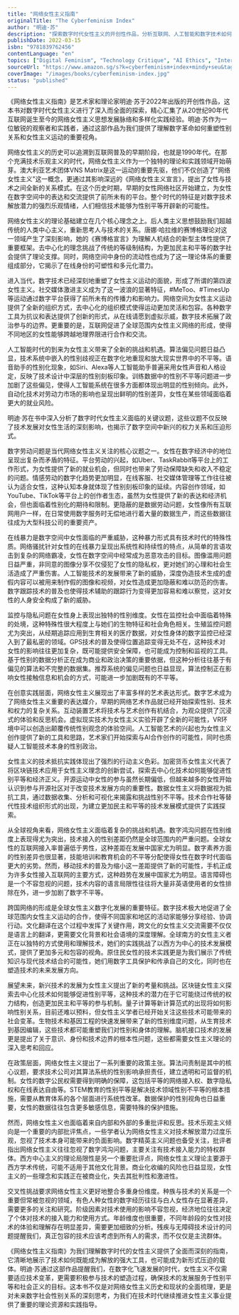 ```yaml
---
title: "网络女性主义指南"
originalTitle: "The Cyberfeminism Index"
author: "明迪·苏"
description: "探索数字时代女性主义的开创性作品，分析互联网、人工智能和数字技术如何重塑性别关系和女性主义实践。"
publishDate: 2022-03-15
isbn: "9781839762456"
contentLanguage: "en"
topics: ["Digital Feminism", "Technology Critique", "AI Ethics", "Internet Culture", "Fourth Wave Feminism"]
sourceUrl: "https://www.amazon.sg/s?k=cyberfeminism+index+mindy+seu&tag=inkrupt-22"
coverImage: "/images/books/cyberfeminism-index.jpg"
status: "published"
---
```


《网络女性主义指南》是艺术家和理论家明迪·苏于2022年出版的开创性作品，这本书对数字时代女性主义进行了深入而全面的探索，精心汇集了从20世纪90年代互联网诞生至今的网络女性主义思想发展脉络和多样化实践经验。明迪·苏作为一位敏锐的观察者和实践者，通过这部作品为我们提供了理解数字革命如何重塑性别关系和女性主义运动的重要视角。

网络女性主义的历史可以追溯到互联网普及的早期阶段，也就是1990年代。在那个充满技术乐观主义的时代，网络女性主义作为一个独特的理论和实践领域开始萌芽。澳大利亚艺术团体VNS Matrix是这一运动的重要先驱，他们不仅创造了"网络女性主义"这一概念，更通过其影响深远的《网络女性主义宣言》，提出了女性与技术之间全新的关系模式。在这个历史时期，早期的女性网络社区开始建立，为女性在数字空间中的表达和交流提供了前所未有的平台。整个时代的特征是对数字技术解放潜力的强烈乐观情绪，人们相信技术能够为性别平等开辟新的可能性。

网络女性主义的理论基础建立在几个核心理念之上。后人类主义思想鼓励我们超越传统的人类中心主义，重新思考人与技术的关系。唐娜·哈拉维的赛博格理论对这一领域产生了深刻影响，她的《赛博格宣言》为理解人机结合的新型主体性提供了重要框架。去中心化的理念挑战了传统的等级制结构，为更加民主和平等的数字社会提供了理论支撑。同时，网络空间中身份的流动性也成为了这一理论体系的重要组成部分，它揭示了在线身份的可塑性和多元化潜力。

进入当代，数字技术已经深刻地重塑了女性主义运动的面貌，形成了所谓的第四波女性主义。社交媒体激进主义成为了这一波浪的显著特征，#MeToo、#TimesUp等运动通过数字平台获得了前所未有的传播力和影响力。网络空间为女性主义运动提供了全新的组织方式，去中心化的组织模式使得运动更加灵活和包容。各种数字工具为抗议和表达提供了创新的形式，从在线请愿到虚拟示威，数字技术拓展了政治参与的边界。更重要的是，互联网促进了全球范围内女性主义网络的形成，使得不同地区的女性能够跨越地理界限进行合作和交流。

人工智能时代的到来为女性主义带来了全新的挑战和机遇。算法偏见问题日益凸显，技术系统中嵌入的性别歧视正在数字化地重现和放大现实世界中的不平等。语音助手的性别化现象，如Siri、Alexa等人工智能助手普遍采用女性声音和人格设定，反映了技术设计中深层的性别刻板印象。训练数据中的性别不平等问题进一步加剧了这些偏见，使得人工智能系统在很多方面都体现出明显的性别倾向。此外，自动化技术对劳动力市场的影响也呈现出鲜明的性别差异，女性在某些领域面临着更大的就业风险。

明迪·苏在书中深入分析了数字时代女性主义面临的关键议题，这些议题不仅反映了技术发展对女性生活的深刻影响，也揭示了数字空间中新兴的权力关系和压迫形式。

数字劳动问题是当代网络女性主义关注的核心议题之一。女性在数字经济中的地位呈现出复杂而矛盾的特征。平台劳动的兴起，如Uber、TaskRabbit等平台上的工作形式，为女性提供了新的就业机会，但同时也带来了劳动保障缺失和收入不稳定的问题。情感劳动的数字化趋势更加明显，在线客服、社交媒体管理等工作往往被认为适合女性，这种认知本身就体现了性别刻板印象的延续。内容创作领域，如YouTube、TikTok等平台上的创作者生态，虽然为女性提供了新的表达和经济机会，但也面临着性别化的期待和限制。更隐蔽的是数据劳动问题，女性像所有互联网用户一样，在日常使用数字服务时无偿地进行着大量的数据生产，而这些数据往往成为大型科技公司的重要资产。

在线暴力是数字空间中女性面临的严重威胁，这种暴力形式具有技术时代的特殊性质。网络骚扰针对女性的在线暴力呈现出系统性和持续性的特点，从简单的言语攻击到复杂的网络霸凌，女性在数字空间中经常成为恶意攻击的目标。图像滥用问题日益严重，非同意的图像分享不仅侵犯了女性的隐私权，更对她们的心理和社会生活造成了严重伤害。人工智能技术的发展带来了新的威胁，深度伪造技术生成的虚假内容可以被用来制作假的图像和视频，对女性造成更加隐蔽和难以防范的伤害。数字跟踪技术的普及也使得技术辅助的跟踪行为变得更加容易和难以察觉，这对女性的人身安全构成了新的威胁。

监控与隐私问题在女性身上表现出独特的性别维度。女性在监控社会中面临着特殊的处境，这种特殊性很大程度上与她们的生物特征和社会角色相关。生殖监控问题尤为突出，从经期追踪应用到生育相关的医疗数据，对女性身体的数字监控已经深入到了最私密的领域。GPS技术的普及使得位置追踪变得无处不在，这种技术对女性的影响往往更加复杂，既可能提供安全保障，也可能成为控制和监视的工具。基于性别的数据分析正在成为商业和政治决策的重要依据，但这种分析往往基于有偏见的算法和不完整的数据集。推荐系统的偏见问题也日益显现，算法控制正在影响女性接触信息和机会的方式，可能进一步加剧既有的不平等。

在创意实践层面，网络女性主义展现出了丰富多样的艺术表达形式。数字艺术成为了网络女性主义重要的表达媒介，早期的网络艺术作品就已经开始探索性别、技术和权力的复杂关系。互动装置艺术将技术与艺术创作有机结合，为观众提供了沉浸式的体验和反思机会。虚拟现实技术为女性主义实验开辟了全新的可能性，VR环境中可以创造出颠覆传统性别观念的体验空间。人工智能艺术的兴起也为女性主义创作提供了新的工具和思路，艺术家们开始探索与AI合作创作的可能性，同时也质疑人工智能技术本身的性别政治。

女性主义的技术抵抗实践体现出了强烈的行动主义色彩。加密货币女性主义代表了将区块链技术应用于女性主义理念的创新尝试，探索去中心化技术如何能够促进性别平等和经济正义。开源运动中女性的参与虽然长期偏低，但越来越多的女性开始认识到参与开源社区对于改变技术发展方向的重要性。数据女性主义将数据视为抵抗工具，通过数据收集、分析和可视化来揭露和挑战性别不平等。技术合作社等替代性技术组织形式的出现，为建立更加民主和平等的技术发展模式提供了实践探索。

从全球视角来看，网络女性主义面临着复杂的挑战和机遇。数字鸿沟问题在性别维度上表现得尤为突出，技术接入的性别差距仍然是全球范围内的严重问题。全球女性的互联网接入率普遍低于男性，这种差距在发展中国家尤为明显。数字素养方面的性别差异也很显著，技能培训和教育机会的不平等分配使得女性在数字时代面临更大的劣势。然而，移动技术的普及为缩小这一差距提供了新的可能性，手机正成为许多女性接入互联网的主要方式，这种趋势在发展中国家尤为明显。语言障碍也是一个不容忽视的问题，技术内容的语言局限性往往将大量非英语使用者的女性排除在外，进一步加剧了数字不平等。

跨国网络的形成是全球女性主义数字化发展的重要特征。数字技术极大地促进了全球范围内女性主义运动的合作，使得不同国家和地区的活动家能够分享经验、协调行动。文化翻译在这个过程中发挥了关键作用，跨文化的女性主义交流需要不仅仅是语言上的翻译，更需要文化背景和社会语境的深度理解。全球南方的女性主义者正在以独特的方式使用和理解技术，她们的实践挑战了以西方为中心的技术发展模式，提供了更加多元和包容的视角。原住民女性的技术实践更是为我们展示了传统知识与现代技术结合的可能性，她们用数字工具保护和传承自己的文化，同时也在塑造技术的未来发展方向。

展望未来，新兴技术的发展为女性主义提出了新的考量和挑战。区块链女性主义探索去中心化技术如何能够促进性别平等，这种技术的潜力在于它可能绕过传统的权力结构，创造更加民主和平等的参与机制。量子计算等新计算范式的出现将如何影响性别关系，目前还难以预料，但女性主义学者已经开始关注这些技术可能带来的社会变革。生物技术和基因工程的快速发展带来了新的性别维度问题，从生育技术到基因编辑，这些技术都可能重塑我们对性别和身体的理解。脑机接口技术的发展更是提出了关于意识、身份和技术边界的根本性问题，这些都需要女性主义理论的深入思考和回应。

在政策层面，网络女性主义提出了一系列重要的政策主张。算法问责制是其中的核心议题，要求技术公司对其算法系统的性别影响承担责任，建立透明和可监督的机制。女性的数字公民权需要得到明确的保障，这包括平等的网络接入权、数字隐私权和在线表达自由等。STEM教育的性别平等是解决技术领域性别不平等的根本措施，需要从教育体系的各个层面进行系统性改革。数据保护的性别视角也日益重要，女性的数据往往包含更多敏感信息，需要特殊的保护措施。

然而，网络女性主义也面临着来自内部和外部的多重批评和反思。技术乐观主义倾向是一个重要的内部批评焦点，一些学者认为网络女性主义对技术解放潜力过度乐观，忽视了技术本身可能带来的负面影响。数字精英主义问题也备受关注，批评者指出网络女性主义往往忽视了数字鸿沟问题，主要关注有技术接入能力的特权群体。西方中心主义的理论局限性是另一个重要批评点，网络女性主义理论主要源于西方学术传统，可能不适用于其他文化背景。商业化收编的风险也日益显现，女性主义的一些理念和实践正在被商业化，失去其批判性和激进性。

交叉性挑战要求网络女性主义更好地整合多重身份维度。种族与技术的关系是一个重要但常被忽视的领域，有色人种女性的数字经历往往与白人女性存在显著差异，需要更多的关注和研究。阶级因素对技术使用的影响不容忽视，经济地位往往决定了个体对技术的接入能力和使用方式。年龄维度也很重要，不同年龄段的女性对技术的体验和理解存在明显差异，需要更加细致的分析。残疾与无障碍技术设计的问题提醒我们，真正包容的技术应该考虑到所有人的需求，而不仅仅是主流群体。

《网络女性主义指南》为我们理解数字时代的女性主义提供了全面而深刻的指南，它清晰地展示了技术如何既能成为解放的强大工具，也可能成为新形式压迫的载体。明迪·苏通过这部作品提醒我们，在数字化飞速发展的时代，女性主义不仅需要适应技术变革，更需要积极参与技术的塑造过程，确保技术的发展服务于性别平等和社会正义的目标。这本书不仅是对网络女性主义历史和现状的全面梳理，更是对未来数字社会性别关系的深刻思考，为我们在技术时代继续推进女性主义事业提供了重要的理论资源和实践指导。